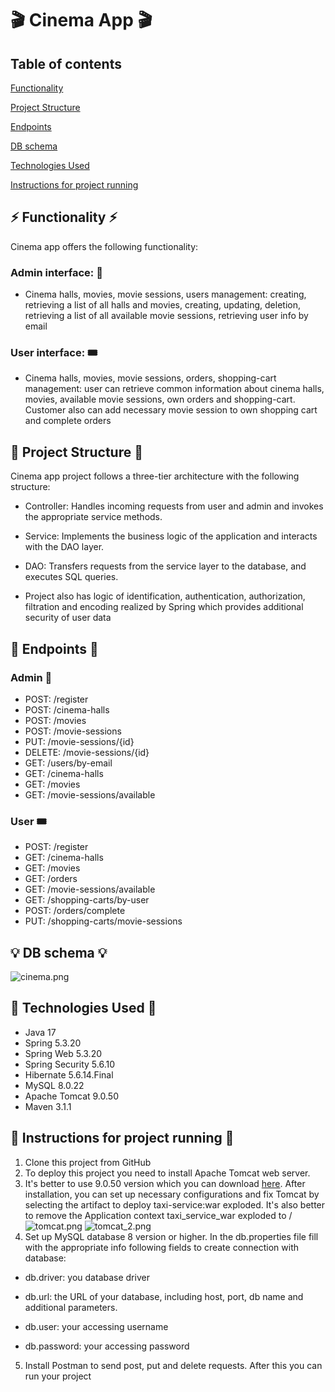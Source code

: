 #  🎬 Cinema App  🎬
## Table of contents
[Functionality](#-functionality-)

[Project Structure](#-project-structure-)

[Endpoints](#-endpoints-)

[DB schema](#-db-schema-)

[Technologies Used](#-technologies-used-)

[Instructions for project running](#-instructions-for-project-running-)


## ⚡️ Functionality ⚡️
Cinema app offers the following functionality:

### Admin interface: 🎫

* Cinema halls, movies, movie sessions, users management: creating, retrieving a list of all halls and movies,
  creating, updating, deletion, retrieving a list of all available movie sessions, retrieving user info by email

### User interface:  🎟️

* Cinema halls, movies, movie sessions, orders, shopping-cart management:
user can retrieve common information about cinema halls, movies, available movie sessions, own orders and shopping-cart.
Customer also can add necessary movie session to own shopping cart and complete orders

## 📝 Project Structure 📝
Cinema app project follows a three-tier architecture with the following structure:

* Controller: Handles incoming requests from user and admin and invokes the appropriate service methods.


* Service: Implements the business logic of the application and interacts with the DAO layer.


* DAO: Transfers requests from the service layer to the database, and executes SQL queries.


* Project also has logic of identification, authentication, authorization, filtration and encoding 
realized by Spring which provides additional security of user data

## 🎯 Endpoints 🎯

### Admin 🎫
- POST:   /register
- POST:   /cinema-halls 
- POST:   /movies
- POST:   /movie-sessions 
- PUT:    /movie-sessions/{id} 
- DELETE: /movie-sessions/{id} 
- GET:    /users/by-email
- GET:    /cinema-halls
- GET:    /movies
- GET:    /movie-sessions/available

### User  🎟️
- POST: /register
- GET:  /cinema-halls
- GET:  /movies
- GET:  /orders
- GET:  /movie-sessions/available
- GET:  /shopping-carts/by-user
- POST: /orders/complete
- PUT:  /shopping-carts/movie-sessions

## 💡 DB schema 💡
![cinema.png](..%2F..%2FPictures%2FSaved%20Pictures%2Fcinema.png)

## 🧬 Technologies Used 🧬
* Java 17
* Spring 5.3.20
* Spring Web 5.3.20
* Spring Security 5.6.10
* Hibernate 5.6.14.Final
* MySQL 8.0.22
* Apache Tomcat 9.0.50
* Maven 3.1.1

## 🚀 Instructions for project running 🚀
1. Clone this project from GitHub
2. To deploy this project you need to install Apache Tomcat web server. 
3. It's better to use 9.0.50 version which you can download [here](https://tomcat.apache.org/download-90.cgi). 
After installation, you can set up necessary configurations and fix Tomcat by selecting the artifact to deploy 
taxi-service:war exploded. It's also better to remove the Application context taxi_service_war exploded to /
![tomcat.png](..%2F..%2FPictures%2FSaved%20Pictures%2Ftomcat.png)
![tomcat_2.png](..%2F..%2FPictures%2FSaved%20Pictures%2Ftomcat_2.png)
4. Set up MySQL database 8 version or higher. 
In the db.properties file fill with the appropriate info following fields to create connection with database:
* db.driver: you database driver

* db.url: the URL of your database, including host, port, db name and additional parameters.

* db.user: your accessing username

* db.password: your accessing password 

5. Install Postman to send post, put and delete requests. After this you can run your project

